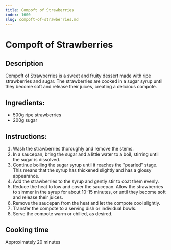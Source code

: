 ```yaml
---
title: Compoft of Strawberries
index: 1600
slug: compoft-of-strawberries.md
---
```


# Compoft of Strawberries

## Description
Compoft of Strawberries is a sweet and fruity dessert made with ripe strawberries and sugar. The strawberries are cooked in a sugar syrup until they become soft and release their juices, creating a delicious compote.

## Ingredients:
- 500g ripe strawberries
- 200g sugar

## Instructions:
1. Wash the strawberries thoroughly and remove the stems.
2. In a saucepan, bring the sugar and a little water to a boil, stirring until the sugar is dissolved. 
3. Continue boiling the sugar syrup until it reaches the "pearled" stage. This means that the syrup has thickened slightly and has a glossy appearance.
4. Add the strawberries to the syrup and gently stir to coat them evenly.
5. Reduce the heat to low and cover the saucepan. Allow the strawberries to simmer in the syrup for about 10-15 minutes, or until they become soft and release their juices.
6. Remove the saucepan from the heat and let the compote cool slightly.
7. Transfer the compote to a serving dish or individual bowls.
8. Serve the compote warm or chilled, as desired.

## Cooking time
Approximately 20 minutes